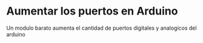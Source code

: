 # Aumentar los puertos en Arduino

Un modulo barato aumenta el cantidad de puertos digitales y analogicos del arduino
